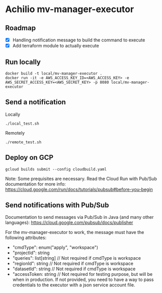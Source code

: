 # Achilio mv-manager-executor

## Roadmap

- [x] Handling notification message to build the command to execute
- [x] Add terraform module to actually execute

## Run locally

```
docker build -t local/mv-manager-executor .
docker run -it -e AWS_ACCESS_KEY_ID=<AWS_ACCESS_KEY> -e AWS_SECRET_ACCESS_KEY=<AWS_SECRET_KEY> -p 8080 local/mv-manager-executor
```

## Send a notification

Locally

`./local_test.sh`

Remotely

`./remote_test.sh`

## Deploy on GCP

`gcloud builds submit --config cloudbuild.yaml`

Note: Some prequisites are necessary. Read the Cloud Run with Pub/Sub documentation for more info: https://cloud.google.com/run/docs/tutorials/pubsub#before-you-begin

## Send notifications with Pub/Sub

Documentation to send messages via Pub/Sub in Java (and many other languages): https://cloud.google.com/pubsub/docs/publisher

For the mv-manager-executor to work, the message must have the following attributes:

- "cmdType": enum("apply", "workspace")
- "projectId": string
- "queries": list[string] // Not required if cmdType is workspace
- "regionId": string // Not required if cmdType is workspace
- "datasetId": string // Not required if cmdType is workspace
- "accessToken: string // Not required for testing purpose, but will be when in production. If not provided, you need to have a way to pass credentials to the executor with a json service account file.